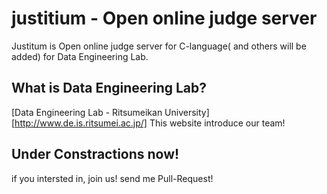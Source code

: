 justitium - Open online judge server
===========

Justitum is Open online judge server for C-language( and others will be added) for Data Engineering Lab.


What is Data Engineering Lab?
--------
[Data Engineering Lab - Ritsumeikan University][http://www.de.is.ritsumei.ac.jp/]
This website introduce our team!

Under Constractions now!
------
if you intersted in, join us!
send me Pull-Request!